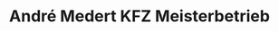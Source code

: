 ---
title: "André Medert KFZ Meisterbetrieb"
url: /viernheim/andre-medert-kfz-meisterbetrieb/
shop: Autowerkstatt
---